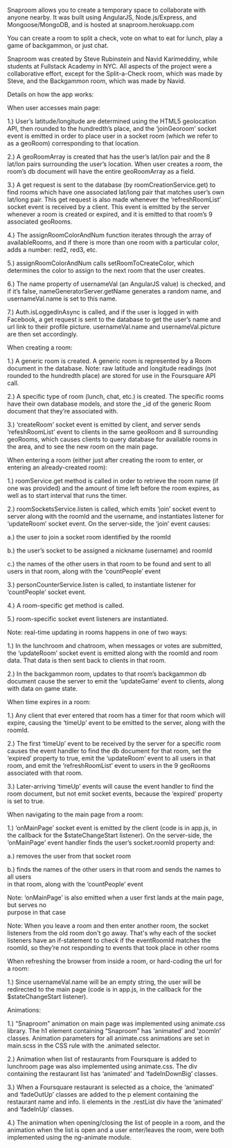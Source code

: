 Snaproom allows you to create a temporary space to collaborate with anyone nearby. It was built using AngularJS, Node.js/Express, and Mongoose/MongoDB, and is hosted at snaproom.herokuapp.com

You can create a room to split a check, vote on what to eat for lunch,
play a game of backgammon, or just chat.

Snaproom was created by Steve Rubinstein and Navid Karimeddiny, while
students at Fullstack Academy in NYC. All aspects of the project were a collaborative effort, except for the Split-a-Check room, which was made by Steve, and the Backgammon room, which was made by Navid.

Details on how the app works:


When user accesses main page:


1.) User’s latitude/longitude are determined using the HTML5 geolocation API, then rounded to the hundredth’s place, and the ‘joinGeoroom’ socket event is emitted in order to place user in a socket room (which we refer to as a geoRoom) corresponding to that location. 

2.) A geoRoomArray is created that has the user’s lat/lon pair and the 8 lat/lon pairs surrounding the user’s location. When user creates a room, the room’s db document will have the entire geoRoomArray as a field. 

3.) A get request is sent to the database (by roomCreationService.get) to find rooms which have one associated lat/long pair that matches user’s own lat/long pair. This get request is also made whenever the ‘refreshRoomList’ socket event is received by a client. This event is emitted by the server whenever a room is created or expired, and it is emitted to that room’s 9 associated geoRooms.

4.) The assignRoomColorAndNum function iterates through the array of availableRooms, and if there is more than one room with a particular color, adds a number: red2, red3, etc. 

5.) assignRoomColorAndNum calls setRoomToCreateColor, which determines the color to assign to the next room that the user creates. 

6.) The name property of usernameVal (an AngularJS value) is checked, and if it’s false, nameGeneratorServer.getName generates a random name, and usernameVal.name is set to this name.

7.) Auth.isLoggedInAsync is called, and if the user is logged in with Facebook, a get request is sent to the database to get the user’s name and url link to their profile picture. usernameVal.name and usernameVal.picture are then set accordingly.


When creating a room:


1.) A generic room is created. A generic room is represented by a Room document in the database. Note: raw latitude and longitude readings (not rounded to the hundredth place) are stored for use in the Foursquare API call. 

2.) A specific type of room (lunch, chat, etc.) is created. The specific rooms have their own database models, and store the _id of the generic Room document that they’re associated with.

3.) ‘createRoom’ socket event is emitted by client, and server sends ‘refeshRoomList’ event to clients in the same geoRoom and 8 surrounding geoRooms, which causes clients to query database for available rooms in the area, and to see the new room on the main page.


When entering a room (either just after creating the room to enter, or entering an already-created room):


1.) roomService.get method is called in order to retrieve the room name (if one was provided) and the amount of time left before the room expires, as well as to start interval that runs the timer.

2.) roomSocketsService.listen is called, which emits ‘join’ socket event to server along with the roomId and the username, and instantiates listener for ‘updateRoom’ socket event. On the server-side, the ‘join’ event causes: 
    
a.) the user to join a socket room identified by the roomId
    
b.) the user’s socket to be assigned a nickname (username)  and roomId
    
c.) the names of the other users in that room to be found and sent to all users in that room, along with the ‘countPeople’ event

3.) personCounterService.listen is called, to instantiate listener for ‘countPeople’ socket event.

4.) A room-specific get method is called.

5.) room-specific socket event listeners are instantiated.

Note: real-time updating in rooms happens in one of two ways:

1.) In the lunchroom and chatroom, when messages or votes are submitted, the ‘updateRoom’ socket event is emitted along with the roomId and room data. That data is then sent back to clients in that room. 

2.) In the backgammon room, updates to that room’s backgammon db document cause the server to emit the ‘updateGame' event to clients, along with data on game state.


When time expires in a room:


1.) Any client that ever entered that room has a timer for that room which will expire, causing the ‘timeUp’ event to be emitted to the server, along with the roomId.

2.) The first ‘timeUp’ event to be received by the server for a specific room causes the event handler to find the db document for that room, set the ‘expired’ property to true, emit the ‘updateRoom’ event to all users in that room, and emit the ‘refreshRoomList’ event to users in the 9 geoRooms associated with that room. 

3.) Later-arriving ‘timeUp’ events will cause the event handler to find the room document, but not emit socket events, because the ‘expired’ property is set to true.


When navigating to the main page from a room:


1.) ‘onMainPage’ socket event is emitted by the client (code is in app.js, in the callback for the $stateChangeStart listener). On the server-side, the ‘onMainPage’ event handler finds the user’s socket.roomId property and:

a.) removes the user from that socket room

b.) finds the names of the other users in that room and sends the names to all users  
         in that room, along with the ‘countPeople’ event

Note: ‘onMainPage’ is also emitted when a user first lands at the main page, but serves no  
 purpose in that case 

Note: When you leave a room and then enter another room, the socket listeners from the old room don't go away. That's why each of the socket listeners have an if-statement to check if the eventRoomId matches the roomId, so they’re not responding to events that took place in other rooms


When refreshing the browser from inside a room, or hard-coding the url for a room:


1.) Since usernameVal.name will be an empty string, the user will be redirected to the main page (code is in app.js, in the callback for the $stateChangeStart listener).


Animations:


1.) “Snaproom” animation on main page was implemented using animate.css library. The h1 element containing “Snaproom” has ‘animated’ and ‘zoomIn’ classes. Animation parameters for all animate.css animations are set in main.scss in the CSS rule with the .animated selector.

2.) Animation when list of restaurants from Foursquare is added to lunchroom page was also implemented using animate.css. The div containing the restaurant list has ‘animated’ and ‘fadeInDownBig’ classes.

3.) When a Foursquare restaurant is selected as a choice, the ‘animated’ and ‘fadeOutUp’ classes are added to the p element containing the restaurant name and info. li elements in the .restList div have the ‘animated’ and ‘fadeInUp’ classes. 

4.) The animation when opening/closing the list of people in a room, and the animation when the list is open and a user enter/leaves the room, were both implemented using the ng-animate module.




